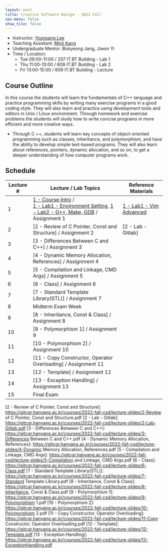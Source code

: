 ```yaml
---
layout: post
title: Creative Software Design - 2022 Fall
nav-menu: false
show_tile: false
---
```


* Instructor: [Yoonsang Lee](../people/yoonsang-lee.html)
* Teaching Assistant: [Minji Kang](../people/minji-kang.html)
* Undergraduate Mentor: Bokyeong Jang, Jiwon Yi 
* Time / Location: 
  * Tue 09:00-11:00 / 207 IT.BT Building - Lab 1
  * Thu 11:00-13:00 / 609 IT.BT Building - Lab 2
  * Fri 13:00-15:00 / 609 IT.BT Building - Lecture

## Course Outline

In this course the students will learn the fundamentals of C++ language and practice programming skills by writing many exercise programs in a good coding style. They will also learn and practice using development tools and editors in Unix / Linux environment. Through homework and exercise problems the students will study how to write concise programs in more efficient and more creative ways.
* Through C ++, students will learn key concepts of object-oriented programming such as classes, inheritance, and polymorphism, and have the ability to develop simple text-based programs. They will also learn about references, pointers, dynamic allocation, and so on, to get a deeper understanding of how computer programs work.

## Schedule

|Lecture #| Lecture / Lab Topics   | Reference Materials |
|--- | ---      | --- |
| 1  | [1 - Course Intro] / <br/> [1 - Lab1 - Environment Setting], [1 - Lab2 - G++, Make, GDB] / Assignment 1  | [1 - Lab1 - Vim Advanced] |
| 2  | [2 - Review of C Pointer, Const and Structure] / Assignment 2  | [2 - Lab - Gitlab] |
| 3  | [3 - Differences Between C and C++] / Assignment 3  | |
| 4  | [4 - Dynamic Memory Allocation, References] / Assignment 4  | |
| 5  | [5 - Compilation and Linkage, CMD Args] / Assignment 5  | |
| 6  | [6 - Class] / Assignment 6  |  |
| 7  | [7 - Standard Template Library(STL)] / Assignment 7  | |
| 8  | Midterm Exam Week | |
| 9  | [8 - Inheritance, Const & Class] / Assignment 8 | |
| 10 | [9 - Polymorphism 1] / Assignment 9 | |
| 11 | [10 - Polymorphism 2] / Assignment 10  | |
| 12 | [11 - Copy Constructor, Operator Overloading] / Assignment 11  | |
| 13 | [12 - Template] / Assignment 12  | |
| 14 | [13 - Exception Handling] / Assignment 13  | |
| 15 | Final Exam| |

[1 - Course Intro]: https://gitcgr.hanyang.ac.kr/courses/2022-fall-csd/lecture-slides/1-CourseIntro.pdf
[1 - Lab1 - Environment Setting]: https://gitcgr.hanyang.ac.kr/courses/2022-fall-csd/lecture-slides/1-Lab1-EnvSetting.pdf
[1 - Lab1 - Vim Advanced]: https://gitcgr.hanyang.ac.kr/courses/2022-fall-csd/lecture-slides/1-Lab1-reference-VimAdvanced.pdf
[1 - Lab2 - G++, Make, GDB]: https://gitcgr.hanyang.ac.kr/courses/2022-fall-csd/lecture-slides/1-Lab2-g++,make,gdb.pdf
[2 - Review of C Pointer, Const and Structure]: https://gitcgr.hanyang.ac.kr/courses/2022-fall-csd/lecture-slides/2-Review of C Pointer, Const and Structure.pdf
[2 - Lab - Gitlab]: https://gitcgr.hanyang.ac.kr/courses/2022-fall-csd/lecture-slides/2-Lab-Gitlab.pdf
[3 - Differences Between C and C++]: https://gitcgr.hanyang.ac.kr/courses/2022-fall-csd/lecture-slides/3-Differences Between C and C++.pdf
[4 - Dynamic Memory Allocation, References]: https://gitcgr.hanyang.ac.kr/courses/2022-fall-csd/lecture-slides/4-Dynamic Memory Allocation, References.pdf
[5 - Compilation and Linkage, CMD Args]: https://gitcgr.hanyang.ac.kr/courses/2022-fall-csd/lecture-slides/5-Compilation and Linkage, CMD Args.pdf
[6 - Class]: https://gitcgr.hanyang.ac.kr/courses/2022-fall-csd/lecture-slides/6-Class.pdf
[7 - Standard Template Library(STL)]: https://gitcgr.hanyang.ac.kr/courses/2022-fall-csd/lecture-slides/7-Standard Template Library.pdf
[8 - Inheritance, Const & Class]: https://gitcgr.hanyang.ac.kr/courses/2022-fall-csd/lecture-slides/8-Inheritance, Const & Class.pdf
[9 - Polymorphism 1]: https://gitcgr.hanyang.ac.kr/courses/2022-fall-csd/lecture-slides/9-Polymorphism 1.pdf
[10 - Polymorphism 2]: https://gitcgr.hanyang.ac.kr/courses/2022-fall-csd/lecture-slides/10-Polymorphism 2.pdf
[11 - Copy Constructor, Operator Overloading]: https://gitcgr.hanyang.ac.kr/courses/2022-fall-csd/lecture-slides/11-Copy Constructor, Operator Overloading.pdf
[12 - Template]: https://gitcgr.hanyang.ac.kr/courses/2022-fall-csd/lecture-slides/12-Template.pdf
[13 - Exception Handling]: https://gitcgr.hanyang.ac.kr/courses/2022-fall-csd/lecture-slides/13-ExceptionHandling.pdf
